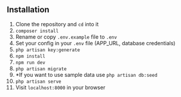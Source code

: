 ## Installation

1. Clone the repository and `cd` into it
1. `composer install`
1. Rename or copy `.env.example` file to `.env`
1. Set your config in your `.env` file (APP_URL, database credentials)
1. `php artisan key:generate`
1. `npm install`
1. `npm run dev`
1. `php artisan migrate`
1. *If you want to use sample data use `php artisan db:seed`
1. `php artisan serve`
1. Visit `localhost:8000` in your browser
